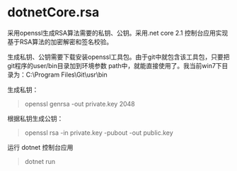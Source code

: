 # dotnetCore.rsa
采用openssl生成RSA算法需要的私钥、公钥。采用.net core 2.1 控制台应用实现基于RSA算法的加密解密和签名校验。

生成私钥、公钥需要下载安装openssl工具包。由于git中就包含该工具包，只要把git程序的user/bin目录加到环境参数 path中，就能直接使用了。我当前win7下目录为：C:\Program Files\Git\usr\bin

生成私钥：
>openssl genrsa -out private.key 2048

根据私钥生成公钥：
>openssl rsa -in private.key -pubout -out public.key

运行 dotnet 控制台应用
>dotnet run